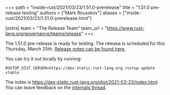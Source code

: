 +++
path = "inside-rust/2021/03/23/1.51.0-prerelease"
title = "1.51.0 pre-release testing"
authors = ["Mark Rousskov"]
aliases = ["inside-rust/2021/03/23/1.51.0-prerelease.html"]

[extra]
team = "The Release Team"
team_url = "https://www.rust-lang.org/governance/teams/release"
+++

The 1.51.0 pre-release is ready for testing. The release is scheduled for this
Thursday, March 25th. [Release notes can be found here.][relnotes]

You can try it out locally by running:

```
RUSTUP_DIST_SERVER=https://dev-static.rust-lang.org rustup update stable
```

The index is <https://dev-static.rust-lang.org/dist/2021-03-23/index.html>. You
can leave feedback on the [internals thread][internals].

[#76980]: https://github.com/rust-lang/rust/issues/76980
[relnotes]: https://github.com/rust-lang/rust/blob/master/RELEASES.md#version-1510-2021-03-25
[internals]: https://internals.rust-lang.org/t/1-51-0-prerelease-testing
